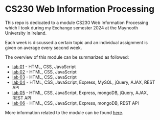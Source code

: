 # CS230 Web Information Processing 

This repo is dedicated to a module CS230 Web Information Processing which I took during my Exchange semester 2024 at the Maynooth University in Ireland.

Each week is discussed a certain topic and an individual assignment is given on average every second week.

The overview of this module can be summarized as followed:
- [lab 01](https://github.com/tmshts/Web_Information_Processing/tree/main/lab_01) - HTML, CSS, JavaScript
- [lab 02](https://github.com/tmshts/Web_Information_Processing/tree/main/lab_02) - HTML, CSS, JavaScript
- [lab 03](https://github.com/tmshts/Web_Information_Processing/tree/main/lab_03) - HTML, CSS, JavaScript
- [lab 04](https://github.com/tmshts/Web_Information_Processing/tree/main/lab_04) - HTML, CSS, JavaScript, Express, MySQL, jQuery, AJAX, REST API
- [lab 05](https://github.com/tmshts/Web_Information_Processing/tree/main/lab_05) - HTML, CSS, JavaScript, Express, mongoDB, jQuery, AJAX, REST API
- [lab 06](https://github.com/tmshts/Web_Information_Processing/tree/main/lab_06) - HTML, CSS, JavaScript, Express, mongoDB, REST API




More information related to the module can be found [here](https://www.maynoothuniversity.ie/node/545716).